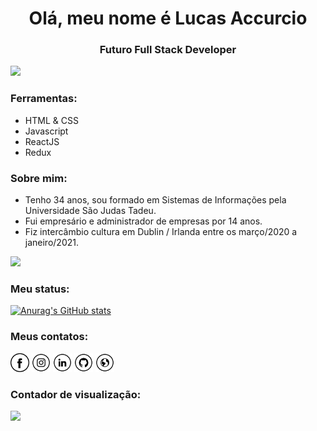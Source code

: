 <h1 align="center">Olá, meu nome é Lucas Accurcio</h1>
<h3 align="center">Futuro Full Stack Developer</h3>

<img src="https://yata-apix-a9caea66-ad78-425f-aa08-e292558ebb65.lss.locawebcorp.com.br/b7c7dbff38ae4f419c94ce8d2254b9d9.png"> 

### Ferramentas:
- HTML & CSS
- Javascript
- ReactJS
- Redux


### Sobre mim:
- Tenho 34 anos, sou formado em Sistemas de Informações pela Universidade São Judas Tadeu.
- Fui empresário e administrador de empresas por 14 anos.
- Fiz intercâmbio cultura em Dublin / Irlanda entre os março/2020 a janeiro/2021.

<img src="https://yata-apix-a9caea66-ad78-425f-aa08-e292558ebb65.lss.locawebcorp.com.br/b7c7dbff38ae4f419c94ce8d2254b9d9.png"> 

### Meu status:

[![Anurag's GitHub stats](https://github-readme-stats.vercel.app/api?username=lucasaccurcio)](https://github.com/anuraghazra/github-readme-stats)


### Meus contatos:
<a href="https://www.facebook.com/lucasaccurcio" target="_blank"><img src="https://github.com/LucasAccurcio/LucasAccurcio/blob/main/fb.png" alt="Facebook" width="30"></a>
<a href="https://www.instagram.com/lucasaccurcio/" target="_blank"><img src="https://github.com/LucasAccurcio/LucasAccurcio/blob/main/ig.png" alt="Instagram" width="30"></a>
<a href="https://www.linkedin.com/in/lucas-accurcio/" target="_blank"><img src="https://github.com/LucasAccurcio/LucasAccurcio/blob/main/in.png" alt="LinkedIn" width="30"></a>
<a href="https://github.com/LucasAccurcio" target="_blank"><img src="https://github.com/LucasAccurcio/LucasAccurcio/blob/main/git.png" alt="GitHub" width="30"></a>
<a href="https://lucasaccurcio.github.io/" target="_blank"><img src="https://github.com/LucasAccurcio/LucasAccurcio/blob/main/www.png" alt="Website" width="30"></a>

### Contador de visualização:
![](https://komarev.com/ghpvc/?username=LucasAccurcio&style=flat-square)

